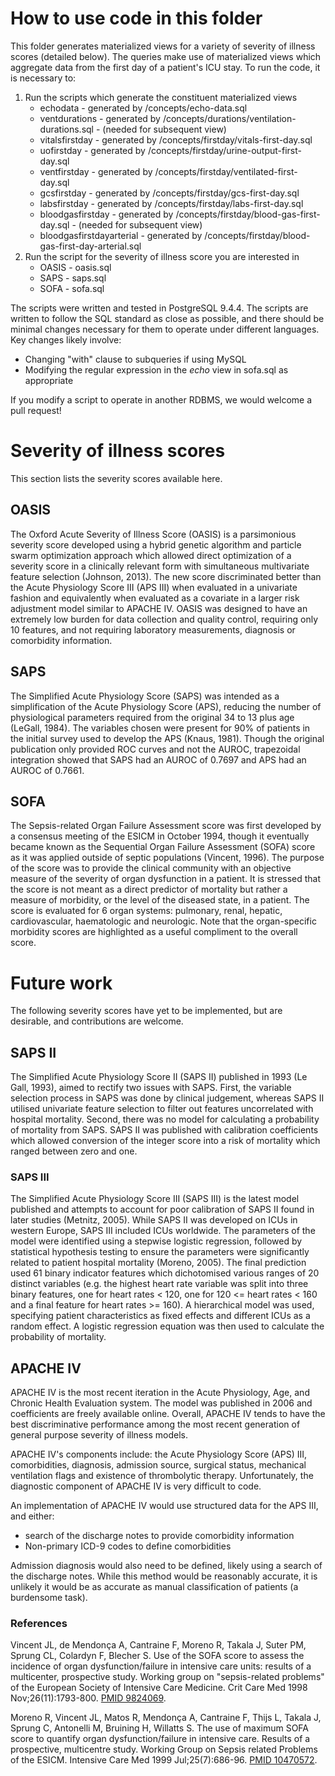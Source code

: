 # How to use code in this folder

This folder generates materialized views for a variety of severity of illness scores (detailed below).
The queries make use of materialized views which aggregate data from the first day of a patient's ICU stay. To run the code, it is necessary to:

1. Run the scripts which generate the constituent materialized views
    * echodata - generated by /concepts/echo-data.sql
    * ventdurations - generated by /concepts/durations/ventilation-durations.sql - (needed for subsequent view)
    * vitalsfirstday - generated by /concepts/firstday/vitals-first-day.sql
    * uofirstday - generated by /concepts/firstday/urine-output-first-day.sql
    * ventfirstday - generated by /concepts/firstday/ventilated-first-day.sql
    * gcsfirstday - generated by /concepts/firstday/gcs-first-day.sql
    * labsfirstday - generated by /concepts/firstday/labs-first-day.sql
    * bloodgasfirstday - generated by /concepts/firstday/blood-gas-first-day.sql - (needed for subsequent view)
    * bloodgasfirstdayarterial - generated by /concepts/firstday/blood-gas-first-day-arterial.sql
2. Run the script for the severity of illness score you are interested in
    * OASIS - oasis.sql
    * SAPS - saps.sql
    * SOFA - sofa.sql

The scripts were written and tested in PostgreSQL 9.4.4. The scripts are written to follow the SQL standard as close as possible, and there should be minimal changes necessary for them to operate under different languages. Key changes likely involve:
  * Changing "with" clause to subqueries if using MySQL
  * Modifying the regular expression in the *echo* view in sofa.sql as appropriate

If you modify a script to operate in another RDBMS, we would welcome a pull request!

# Severity of illness scores

This section lists the severity scores available here.

## OASIS

The Oxford Acute Severity of Illness Score (OASIS) is a parsimonious severity score developed using a hybrid genetic algorithm and particle swarm optimization approach which allowed direct optimization of a severity score in a clinically relevant form with simultaneous multivariate feature selection (Johnson, 2013). The new score discriminated better than the Acute Physiology Score III (APS III) when evaluated in a univariate fashion and equivalently when evaluated as a covariate in a larger risk adjustment model similar to APACHE IV. OASIS was designed to have an extremely low burden for data collection and quality control, requiring only 10 features, and not requiring laboratory measurements, diagnosis or comorbidity information.

## SAPS

The Simplified Acute Physiology Score (SAPS) was intended as a simplification of the Acute Physiology Score (APS), reducing the number of physiological parameters required from the original 34 to 13 plus age (LeGall, 1984). The variables chosen were present for 90\% of patients in the initial survey used to develop the APS (Knaus, 1981). Though the original publication only provided ROC curves and not the AUROC, trapezoidal integration showed that SAPS had an AUROC of 0.7697 and APS had an AUROC of 0.7661.

## SOFA

The Sepsis-related Organ Failure Assessment score was first developed by a consensus meeting of the ESICM in October 1994, though it eventually became known as the Sequential Organ Failure Assessment (SOFA) score as it was applied outside of septic populations (Vincent, 1996).
The purpose of the score was to provide the clinical community with an objective measure of the severity of organ dysfunction in a patient.
It is stressed that the score is not meant as a direct predictor of mortality but rather a measure of morbidity, or the level of the diseased state, in a patient.
The score is evaluated for 6 organ systems: pulmonary, renal, hepatic, cardiovascular, haematologic and neurologic.
Note that the organ-specific morbidity scores are highlighted as a useful compliment to the overall score.

# Future work

The following severity scores have yet to be implemented, but are desirable, and contributions are welcome.

## SAPS II

The Simplified Acute Physiology Score II (SAPS II) published in 1993 (Le Gall, 1993), aimed to rectify two issues with SAPS. First, the variable selection process in SAPS was done by clinical judgement, whereas SAPS II utilised univariate feature selection to filter out features uncorrelated with hospital mortality. Second, there was no model for calculating a probability of mortality from SAPS. SAPS II was published with calibration coefficients which allowed conversion of the integer score into a risk of mortality which ranged between zero and one.

### SAPS III

The Simplified Acute Physiology Score III (SAPS III) is the latest model published and attempts to account for poor calibration of SAPS II found in later studies (Metnitz, 2005).
While SAPS II was developed on ICUs in western Europe, SAPS III included ICUs worldwide.
The parameters of the model were identified using a stepwise logistic regression, followed by statistical hypothesis testing to ensure the parameters were significantly related to patient hospital mortality (Moreno, 2005).
The final prediction used 61 binary indicator features which dichotomised various ranges of 20 distinct variables (e.g. the highest heart rate variable was split into three binary features, one for heart rates $<$ 120, one for 120 <= heart rates $<$ 160 and a final feature for heart rates >= 160).
A hierarchical model was used, specifying patient characteristics as fixed effects and different ICUs as a random effect. A logistic regression equation was then used to calculate the probability of mortality.


## APACHE IV

APACHE IV is the most recent iteration in the Acute Physiology, Age, and Chronic Health Evaluation system. The model was published in 2006 and coefficients are freely available online.
Overall, APACHE IV tends to have the best discriminative performance among the most recent generation of general purpose severity of illness models.

APACHE IV's components include: the Acute Physiology Score (APS) III, comorbidities, diagnosis, admission source, surgical status, mechanical ventilation flags and existence of thrombolytic therapy.
Unfortunately, the diagnostic component of APACHE IV is very difficult to code.

An implementation of APACHE IV would use structured data for the APS III, and either:

* search of the discharge notes to provide comorbidity information
* Non-primary ICD-9 codes to define comorbidities

Admission diagnosis would also need to be defined, likely using a search of the discharge notes. While this method would be reasonably accurate, it is unlikely it would be as accurate as manual classification of patients (a burdensome task).

### References

Vincent JL, de Mendonça A, Cantraine F, Moreno R, Takala J, Suter PM, Sprung CL, Colardyn F, Blecher S. Use of the SOFA score to assess the incidence of organ dysfunction/failure in intensive care units: results of a multicenter, prospective study. Working group on "sepsis-related problems" of the European Society of Intensive Care Medicine. Crit Care Med 1998 Nov;26(11):1793-800. [PMID 9824069](https://www.ncbi.nlm.nih.gov/pubmed/9824069?dopt=Abstract).

Moreno R, Vincent JL, Matos R, Mendonça A, Cantraine F, Thijs L, Takala J, Sprung C, Antonelli M, Bruining H, Willatts S. The use of maximum SOFA score to quantify organ dysfunction/failure in intensive care. Results of a prospective, multicentre study. Working Group on Sepsis related Problems of the ESICM. Intensive Care Med 1999 Jul;25(7):686-96. [PMID 10470572](https://www.ncbi.nlm.nih.gov/pubmed/10470572?dopt=Abstract).
